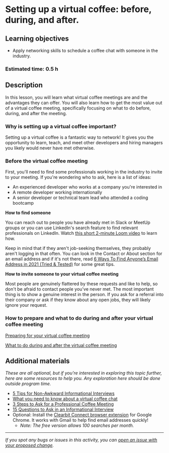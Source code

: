 # Setting up a virtual coffee: before, during, and after.

## Learning objectives

- Apply networking skills to schedule a coffee chat with someone in the industry.

### Estimated time: 0.5 h

## Description

In this lesson, you will learn what virtual coffee meetings are and the advantages they can offer. You will also learn how to get the most value out of a virtual coffee meeting, specifically focusing on what to do before, during, and after the meeting.

### Why is setting up a virtual coffee important?

Setting up a virtual coffee is a fantastic way to network! It gives you the opportunity to learn, teach, and meet other developers and hiring managers you likely would never have met otherwise.

### Before the virtual coffee meeting

First, you'll need to find some professionals working in the industry to invite to your meeting. If you're wondering who to ask, here is a list of ideas:

- An experienced developer who works at a company you're interested in
- A remote developer working internationally
- A senior developer or technical team lead who attended a coding bootcamp

**How to find someone**

You can reach out to people you have already met in Slack or MeetUp groups or you can use LinkedIn's search feature to find relevant professionals on LinkedIn. Watch [this short 2-minute Loom video](https://www.loom.com/share/824e9413b9d9413f90f43ef8ee7dca8b) to learn how.

Keep in mind that if they aren't job-seeking themselves, they probably aren't logging in that often. You can look in the Contact or About section for an email address and if it's not there, read [6 Ways To Find Anyone’s Email Address in 2021 (Tried & Tested)](https://ahrefs.com/blog/find-email-address/) for some great tips.

**How to invite someone to your virtual coffee meeting**

Most people are genuinely flattered by these requests and like to help, so don't be afraid to contact people you've never met. The most important thing is to show a genuine interest in the person. If you ask for a referral into their company or ask if they know about any open jobs, they will likely ignore your request.

### How to prepare and what to do during and after your virtual coffee meeting

[Preparing for your virtual coffee meeting](https://github.com/matovu-farid/curriculum-professional-skills/blob/main/soft-skills/preparing-for-your-virtual-coffee-meeting.md)

[What to do during and after the virtual coffee meeting](https://github.com/matovu-farid/curriculum-professional-skills/blob/main/soft-skills/what-to-do-during-and-after-the-virtual-coffee-meeting.md)

## Additional materials

_These are all optional, but if you're interested in exploring this topic further, here are some resources to help you. Any exploration here should be done outside program time._

- [5 Tips for Non-Awkward Informational Interviews](https://www.themuse.com/advice/5-tips-for-nonawkward-informational-interviews)
- [What you need to know about a virtual coffee chat](https://www.fullyprepped.ca/blog-posts/what-you-need-to-know-about-a-virtual-coffee-chat)
- [3 Steps to Ask for a Professional Coffee Meeting](https://lanterninstitute.ca/steps-ask-professional-coffee-meeting)
- [15 Questions to Ask in an Informational Interview](https://www.careercontessa.com/advice/questions-to-ask-informational-interview/)
- Optional: Install the [Clearbit Connect browser extension](https://chrome.google.com/webstore/detail/clearbit-connect-supercha/pmnhcgfcafcnkbengdcanjablaabjplo) for Google Chrome. It works with Gmail to help find email addresses quickly!
  - _Note: The free version allows 100 searches per month._

---

_If you spot any bugs or issues in this activity, you can [open an issue with your proposed change](https://github.com/microverseinc/curriculum-transversal-skills/blob/main/git-github/articles/open_issue.md)._

